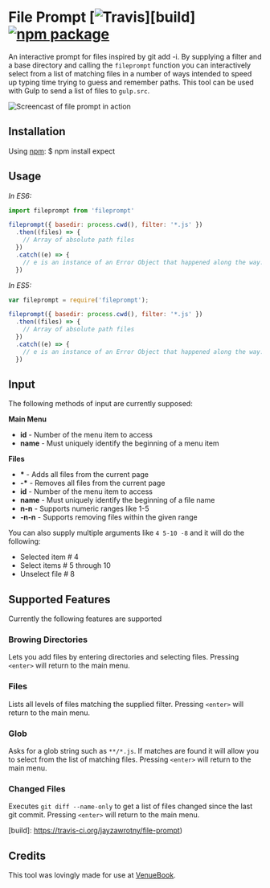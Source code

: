 # File Prompt [![Travis][build-badge]][build] [![npm package][npm-badge]][npm]
An interactive prompt for files inspired by git add -i. By supplying a filter and a base directory and calling the `fileprompt` function you can interactively select from a list of matching files in a number of ways intended to speed up typing time trying to guess and remember paths. This tool can be used with Gulp to send a list of files to `gulp.src`.

![Screencast of file prompt in action][screenshot-image]

## Installation
Using [npm](https://wwww.npmjs.org):
     $ npm install expect

## Usage
_In ES6:_

```js
import fileprompt from 'fileprompt'

fileprompt({ basedir: process.cwd(), filter: '*.js' })
  .then((files) => {
    // Array of absolute path files
  })
  .catch((e) => {
    // e is an instance of an Error Object that happened along the way.
  })

```

_In ES5:_

```js
var fileprompt = require('fileprompt');

fileprompt({ basedir: process.cwd(), filter: '*.js' })
  .then((files) => {
    // Array of absolute path files
  })
  .catch((e) => {
    // e is an instance of an Error Object that happened along the way.
  })

```

## Input
The following methods of input are currently supposed:

__Main Menu__
* _<int>_ __id__ - Number of the menu item to access
* _<string>_ __name__ - Must uniquely identify the beginning of a menu item

__Files__
* _<string>_ __*__ - Adds all files from the current page
* _<string>_ __-*__ - Removes all files from the current page
* _<int>_ __id__ - Number of the menu item to access
* _<string>_ __name__ - Must uniquely identify the beginning of a file name
* _<string>_ __n-n__ - Supports numeric ranges like 1-5
* _<string>_ __-n-n__ - Supports removing files within the given range

You can also supply multiple arguments like `4 5-10 -8` and it will do the following:
* Selected item # 4
* Select items # 5 through 10
* Unselect file # 8

## Supported Features
Currently the following features are supported
  
### Browing Directories
Lets you add files by entering directories and selecting files. Pressing `<enter>` will return to the main menu.

### Files
Lists all levels of files matching the supplied filter. Pressing `<enter>` will return to the main menu.

### Glob
Asks for a glob string such as `**/*.js`. If matches are found it will allow you to select from the list of matching files. Pressing `<enter>` will return to the main menu.

### Changed Files
Executes `git diff --name-only` to get a list of files changed since the last git commit. Pressing `<enter>` will return to the main menu.

[screenshot-image]: https://github.com/jayzawrotny/file-prompt/raw/master/docs/images/screenshot.png
[build-badge]: https://img.shields.io/travis/jayzawrotny/file-prompt/master.svg?style=flat-square
[build]: https://travis-ci.org/jayzawrotny/file-prompt)

[npm-badge]: https://img.shields.io/npm/v/file-prompt.svg?style=flat-square
[npm]: https://www.npmjs.org/package/file-prompt


## Credits
This tool was lovingly made for use at [VenueBook](https://venuebook.com/).

